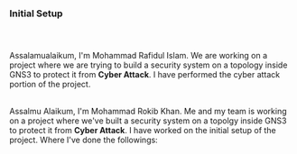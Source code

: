 ### Initial Setup <br> <br><br>

Assalamualaikum, I'm Mohammad Rafidul Islam. We are working on a project where we are trying to build a security system on a topology inside GNS3 to protect it from **Cyber Attack**. I have performed the cyber attack portion of the project.<br><br>

Assalmu Alaikum,
I'm Mohammad Rokib Khan. Me and my team is working on a project where we've built a security system on a topolgy inside GNS3 to protect it from **Cyber Attack**. I have worked on the initial setup of the project. Where I've done the followings:
